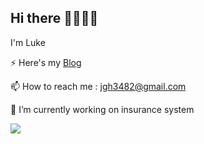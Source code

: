 

<!--
**luke-jeong/luke-jeong** is a ✨ _special_ ✨ repository because its `README.md` (this file) appears on your GitHub profile.

Here are some ideas to get you started:

- 🔭 I’m currently working on ...
- 🌱 I’m currently learning ...
- 👯 I’m looking to collaborate on ...
- 🤔 I’m looking for help with ...
- 💬 Ask me about ...
- 📫 How to reach me: ...
- 😄 Pronouns: ...
- ⚡ Fun fact: ...
-->
## Hi there 👋👋👋👋

I'm Luke

⚡ Here's my [Blog](https://velog.io/@ghjeong)  

📫 How to reach me : jgh3482@gmail.com

🔭 I’m currently working on insurance system


<img src="https://img.shields.io/badge/JAVA-007396?style=flat-square&logo=Java&logoColor=white"/>
